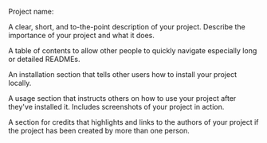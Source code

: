 Project name:

A clear, short, and to-the-point description of your project. Describe the importance of your project and what it does.

A table of contents to allow other people to quickly navigate especially long or detailed READMEs.

An installation section that tells other users how to install your project locally.

A usage section that instructs others on how to use your project after they've installed it. Includes screenshots of your project in action.

A section for credits that highlights and links to the authors of your project if the project has been created by more than one person.
